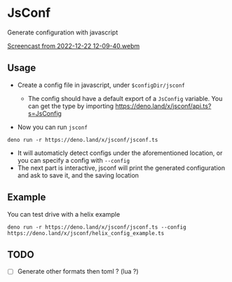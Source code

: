 # JsConf
Generate configuration with javascript

[Screencast from 2022-12-22 12-09-40.webm](https://user-images.githubusercontent.com/22427111/209122062-be7e61eb-70e4-4570-ae19-5935813c821b.webm)

## Usage

- Create a config file in javascript, under `$configDir/jsconf`
  - The config should have a default export of a `JsConfig` variable. You can get the type by importing https://deno.land/x/jsconf/api.ts?s=JsConfig

- Now you can run `jsconf` 
```
deno run -r https://deno.land/x/jsconf/jsconf.ts
```
  - It will automaticly detect configs under the aforementioned location, or you can specify a config with `--config`
- The next part is interactive, jsconf will print the generated configuration and ask to save it, and the saving location

## Example
You can test drive with a helix example 
```
deno run -r https://deno.land/x/jsconf/jsconf.ts --config https://deno.land/x/jsconf/helix_config_example.ts
```

## TODO

- [ ] Generate other formats then toml ? (lua ?)
